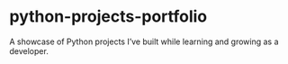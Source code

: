 # python-projects-portfolio
A showcase of Python projects I’ve built while learning and growing as a developer.
